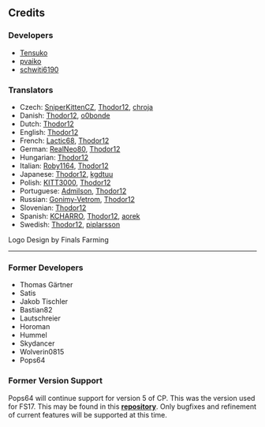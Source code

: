 ## Credits
### Developers
* [Tensuko](/Tensuko)
* [pvaiko](/pvaiko)
* [schwiti6190](/schwiti6190)

### Translators
* Czech: [SniperKittenCZ](/SniperKittenCZ), [Thodor12](/Thodor12), [chroja](/chroja)
* Danish: [Thodor12](/Thodor12), [o0bonde](/o0bonde)
* Dutch: [Thodor12](/Thodor12)
* English: [Thodor12](/Thodor12)
* French: [Lactic68](/Lactic68), [Thodor12](/Thodor12)
* German: [RealNeo80](/RealNeo80), [Thodor12](/Thodor12)
* Hungarian: [Thodor12](/Thodor12)
* Italian: [Roby1164](/Roby1164), [Thodor12](/Thodor12)
* Japanese: [Thodor12](/Thodor12), [kgdtuu](/kgdtuu)
* Polish: [KITT3000](/KITT3000), [Thodor12](/Thodor12)
* Portuguese: [Admilson](/Admilson), [Thodor12](/Thodor12)
* Russian: [Gonimy-Vetrom](/Gonimy-Vetrom), [Thodor12](/Thodor12)
* Slovenian: [Thodor12](/Thodor12)
* Spanish: [KCHARRO](/KCHARRO), [Thodor12](/Thodor12), [aorek](/aorek)
* Swedish: [Thodor12](/Thodor12), [piplarsson](/piplarsson)

Logo Design by Finals Farming

___

### Former Developers
* Thomas Gärtner
* Satis
* Jakob Tischler
* Bastian82
* Lautschreier
* Horoman
* Hummel
* Skydancer
* Wolverin0815
* Pops64

### Former Version Support
Pops64 will continue support for version 5 of CP. This was the version used for FS17. This may be found in this **[repository](https://github.com/pops64/courseplay)**. Only bugfixes and refinement of current features will be supported at this time.
